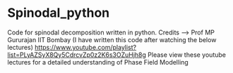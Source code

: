 # Spinodal_python
Code for spinodal decomposition written in python. Credits --> Prof MP Gururajan IIT Bombay (I have written this code after watching the below lectures)
https://www.youtube.com/playlist?list=PLyAZSyX8Qy5CdrcvZp0z2K6s3OZuHjh8g Please view these youtube lectures for a detailed understanding of Phase Field Modelling 
